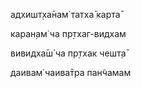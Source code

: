 адхишт̣ха̄нам̇ татха̄ карта̄

каран̣ам̇ ча пр̣тхаг-видхам

вивидха̄ш́ ча пр̣тхак чешт̣а̄

даивам̇ чаива̄тра пан̃чамам